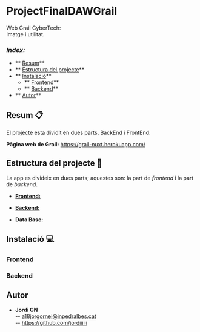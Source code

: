 # ProjectFinalDAWGrail

Web Grail CyberTech:    
Imatge i utilitat.     

### _Index:_
* ** [Resum](#resum-)**
* ** [Estructura del projecte](#estructura-del-projecte-)**
* ** [Instalació](#instalació-)**
	* ** [Frontend](#frontend)**
	* ** [Backend](backend)**
* ** [Autor](#autor-)**

## Resum 📋

El projecte esta dividit en dues parts, BackEnd i FrontEnd:

**Pàgina web de Grail:** https://grail-nuxt.herokuapp.com/  

## Estructura del projecte 📐

La app es divideix en dues parts; aquestes son: la part de _frontend_ i la part de _backend_.

- **[Frontend:](./frontend "Frontend folder")**  

- **[Backend:](./backend "Backend folder")**  

- **Data Base:**   

## Instalació 💻

### Frontend

### Backend

## Autor

- **Jordi GN**   
-- a18jorgornei@inpedralbes.cat   
-- https://github.com/jordiiiiii  



